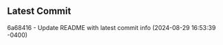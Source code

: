 
## Latest Commit
6a68416 - Update README with latest commit info (2024-08-29 16:53:39 -0400) <Yunxi-Zhou>
